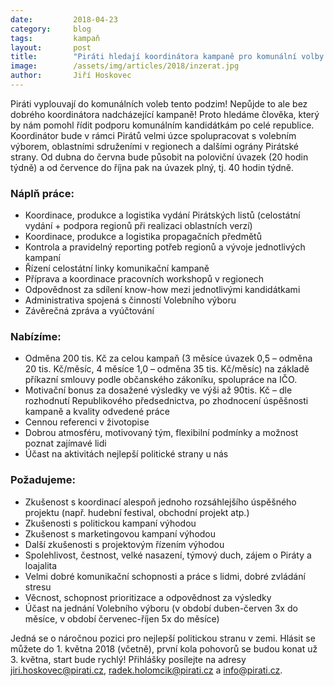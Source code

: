 ```yaml
---
date:         2018-04-23
category:     blog
tags:         kampaň
layout:       post
title:        "Piráti hledají koordinátora kampaně pro komunální volby!"
image:        /assets/img/articles/2018/inzerat.jpg
author:       Jiří Hoskovec
---
```


Piráti vyplouvají do komunálních voleb tento podzim! Nepůjde to ale bez dobrého koordinátora nadcházející kampaně! Proto hledáme člověka, který by nám pomohl řídit podporu komunálním kandidátkám po celé republice. Koordinátor bude v rámci Pirátů velmi úzce spolupracovat s volebním výborem, oblastními sdruženími v regionech a dalšími ográny Pirátské strany. Od dubna do června bude působit na poloviční úvazek (20 hodin týdně) a od července do října pak na úvazek plný, tj. 40 hodin týdně.

### Náplň práce:

* Koordinace, produkce a logistika vydání Pirátských listů (celostátní vydání + podpora regionů při realizaci oblastních verzí)
* Koordinace, produkce a logistika propagačních předmětů
* Kontrola a pravidelný reporting potřeb regionů a vývoje jednotlivých kampaní
* Řízení celostátní linky komunikační kampaně
* Příprava a koordinace pracovních workshopů v regionech
* Odpovědnost za sdílení know-how mezi jednotlivými kandidátkami
* Administrativa spojená s činností Volebního výboru
* Závěrečná zpráva a vyúčtování

### Nabízíme: 

* Odměna 200 tis. Kč za celou kampaň (3 měsíce úvazek 0,5 – odměna 20 tis. Kč/měsíc, 4 měsíce 1,0 – odměna 35 tis. Kč/měsíc) na základě příkazní smlouvy podle občanského zákoníku, spolupráce na IČO. 
* Motivační bonus za dosažené výsledky ve výši až 90tis. Kč – dle rozhodnutí Republikového předsednictva, po zhodnocení úspěšnosti kampaně a kvality odvedené práce
* Cennou referenci v životopise 
* Dobrou atmosféru, motivovaný tým, flexibilní podmínky a možnost poznat zajímavé lidi 
* Účast na aktivitách nejlepší politické strany u nás

### Požadujeme: 

* Zkušenost s koordinací alespoň jednoho rozsáhlejšího úspěšného projektu (např. hudební festival, obchodní projekt atp.)
* Zkušenosti s politickou kampaní výhodou
* Zkušenost s marketingovou kampaní výhodou
* Další zkušenosti s projektovým řízením výhodou 
* Spolehlivost, čestnost, velké nasazení, týmový duch, zájem o Piráty a loajalita
* Velmi dobré komunikační schopnosti a práce s lidmi, dobré zvládání stresu
* Věcnost, schopnost prioritizace a odpovědnost za výsledky
* Účast na jednání Volebního výboru (v období duben-červen 3x do měsíce, v období červenec-říjen 5x do měsíce)

Jedná se o náročnou pozici pro nejlepší politickou stranu v zemi. Hlásit se můžete do 1. května 2018 (včetně), první kola pohovorů se budou konat už 3. května, start bude rychlý! Přihlášky posílejte na adresy [jiri.hoskovec@pirati.cz](mailto:jiri.hoskovec@pirati.cz), [radek.holomcik@pirati.cz](radek.holomcik@pirati.cz) a [info@pirati.cz](mailto:info@pirati.cz).
